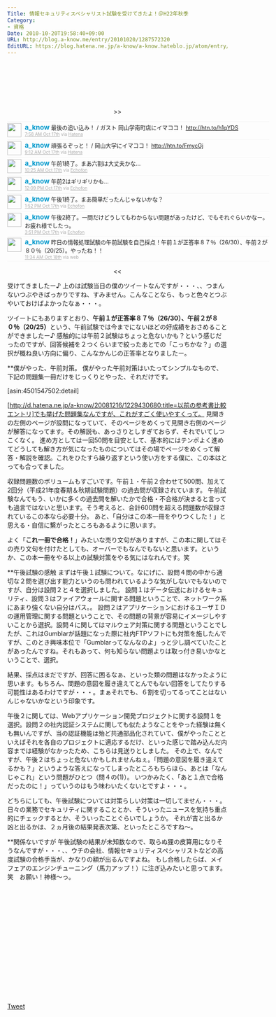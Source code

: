 ```yaml
---
Title: 情報セキュリティスペシャリスト試験を受けてきたよ！＠H22年秋季
Category:
- 資格
Date: 2010-10-20T19:58:40+09:00
URL: http://blog.a-know.me/entry/20101020/1287572320
EditURL: https://blog.hatena.ne.jp/a-know/a-know.hateblo.jp/atom/entry/12921228815727979795
---
```


<script async src="//pagead2.googlesyndication.com/pagead/js/adsbygoogle.js"></script>
<!-- article-top -->
<ins class="adsbygoogle"
     style="display:inline-block;width:728px;height:90px"
     data-ad-client="ca-pub-3463034538369189"
     data-ad-slot="8367620130"></ins>
<script>
(adsbygoogle = window.adsbygoogle || []).push({});
</script>


<div align=center>
>>
<ol id="div_table_01" class="matome row2" style="width:600px;text-align:left;border-bottom:1px solid #f5f5f5;list-style-type: none; padding-left: 0px;">
<li class="matome-tweet" style="border-top:1px solid #f5f5f5;min-height:34px;padding:3px 0px;clear:both;">
<div class="matome-icon" style="float:left;margin-right:8px;">
<a href="http://twitter.com/a_know"><img src="http://usericons.relucks.org/twitter/a_know" height="32" width="32" style="vertical-align:text-top;border-style:none;"></a>
</div>
<span class="matome-status-body" style="display:block;width:560px;overflow:hidden;margin-left:40px;">
<div class="matome-status-content" style="font-size:0.9em;"><div class="entry-content">
<strong><a href="http://twitter.com/a_know" class="screen-name" style="font-size:1.2em;color:#0099cc;text-decoration: none;">a_know</a></strong> 最後の追い込み！ / ガスト  岡山学南町店にイマココ！ <a href="http://htn.to/h1qYDS" target="_blank">http://htn.to/h1qYDS</a>
</div></div>
<div class="matome-status-data" style="font-size:x-small;">
<div class="matome-published timestamp" style="line-height:120%;">
<a class="matome-entry-date" href="http://twitter.com/a_know/status/27582332440" style="color:#a9a9a9;">7:58 AM Oct 17th</a> <span class="matome-source" style="color:#a9a9a9;">via <a href="http://www.hatena.ne.jp/guide/twitter" style="color:#a9a9a9;" rel="nofollow">Hatena</a></span>
</div></div></span></li>
<li class="matome-tweet" style="border-top:1px solid #f5f5f5;min-height:34px;padding:3px 0px;clear:both;">
<div class="matome-icon" style="float:left;margin-right:8px;">
<a href="http://twitter.com/a_know"><img src="http://usericons.relucks.org/twitter/a_know" height="32" width="32" style="vertical-align:text-top;border-style:none;"></a>
</div>
<span class="matome-status-body" style="display:block;width:560px;overflow:hidden;margin-left:40px;">
<div class="matome-status-content" style="font-size:0.9em;"><div class="entry-content">
<strong><a href="http://twitter.com/a_know" class="screen-name" style="font-size:1.2em;color:#0099cc;text-decoration: none;">a_know</a></strong> 頑張るぞっと！ / 岡山大学にイマココ！ <a href="http://htn.to/FmycGj" target="_blank">http://htn.to/FmycGj</a>
</div></div>
<div class="matome-status-data" style="font-size:x-small;">
<div class="matome-published timestamp" style="line-height:120%;">
<a class="matome-entry-date" href="http://twitter.com/a_know/status/27587460514" style="color:#a9a9a9;">9:12 AM Oct 17th</a> <span class="matome-source" style="color:#a9a9a9;">via <a href="http://www.hatena.ne.jp/guide/twitter" style="color:#a9a9a9;" rel="nofollow">Hatena</a></span>
</div></div></span></li>
<li class="matome-tweet" style="border-top:1px solid #f5f5f5;min-height:34px;padding:3px 0px;clear:both;">
<div class="matome-icon" style="float:left;margin-right:8px;">
<a href="http://twitter.com/a_know"><img src="http://usericons.relucks.org/twitter/a_know" height="32" width="32" style="vertical-align:text-top;border-style:none;"></a>
</div>
<span class="matome-status-body" style="display:block;width:560px;overflow:hidden;margin-left:40px;">
<div class="matome-status-content" style="font-size:0.9em;"><div class="entry-content">
<strong><a href="http://twitter.com/a_know" class="screen-name" style="font-size:1.2em;color:#0099cc;text-decoration: none;">a_know</a></strong> 午前1終了。まあ六割は大丈夫かな…
</div></div>
<div class="matome-status-data" style="font-size:x-small;">
<div class="matome-published timestamp" style="line-height:120%;">
<a class="matome-entry-date" href="http://twitter.com/a_know/status/27592784787" style="color:#a9a9a9;">10:25 AM Oct 17th</a> <span class="matome-source" style="color:#a9a9a9;">via <a href="http://www.echofon.com/" style="color:#a9a9a9;" rel="nofollow">Echofon</a></span>
</div></div></span></li>
<li class="matome-tweet" style="border-top:1px solid #f5f5f5;min-height:34px;padding:3px 0px;clear:both;">
<div class="matome-icon" style="float:left;margin-right:8px;">
<a href="http://twitter.com/a_know"><img src="http://usericons.relucks.org/twitter/a_know" height="32" width="32" style="vertical-align:text-top;border-style:none;"></a>
</div>
<span class="matome-status-body" style="display:block;width:560px;overflow:hidden;margin-left:40px;">
<div class="matome-status-content" style="font-size:0.9em;"><div class="entry-content">
<strong><a href="http://twitter.com/a_know" class="screen-name" style="font-size:1.2em;color:#0099cc;text-decoration: none;">a_know</a></strong> 午前2はギリギリかも…
</div></div>
<div class="matome-status-data" style="font-size:x-small;">
<div class="matome-published timestamp" style="line-height:120%;">
<a class="matome-entry-date" href="http://twitter.com/a_know/status/27600732058" style="color:#a9a9a9;">12:09 PM Oct 17th</a> <span class="matome-source" style="color:#a9a9a9;">via <a href="http://www.echofon.com/" style="color:#a9a9a9;" rel="nofollow">Echofon</a></span>
</div></div></span></li>
<li class="matome-tweet" style="border-top:1px solid #f5f5f5;min-height:34px;padding:3px 0px;clear:both;">
<div class="matome-icon" style="float:left;margin-right:8px;">
<a href="http://twitter.com/a_know"><img src="http://usericons.relucks.org/twitter/a_know" height="32" width="32" style="vertical-align:text-top;border-style:none;"></a>
</div>
<span class="matome-status-body" style="display:block;width:560px;overflow:hidden;margin-left:40px;">
<div class="matome-status-content" style="font-size:0.9em;"><div class="entry-content">
<strong><a href="http://twitter.com/a_know" class="screen-name" style="font-size:1.2em;color:#0099cc;text-decoration: none;">a_know</a></strong> 午後1終了。まあ簡単だったんじゃないかな？
</div></div>
<div class="matome-status-data" style="font-size:x-small;">
<div class="matome-published timestamp" style="line-height:120%;">
<a class="matome-entry-date" href="http://twitter.com/a_know/status/27608134296" style="color:#a9a9a9;">1:52 PM Oct 17th</a> <span class="matome-source" style="color:#a9a9a9;">via <a href="http://www.echofon.com/" style="color:#a9a9a9;" rel="nofollow">Echofon</a></span>
</div></div></span></li>
<li class="matome-tweet" style="border-top:1px solid #f5f5f5;min-height:34px;padding:3px 0px;clear:both;">
<div class="matome-icon" style="float:left;margin-right:8px;">
<a href="http://twitter.com/a_know"><img src="http://usericons.relucks.org/twitter/a_know" height="32" width="32" style="vertical-align:text-top;border-style:none;"></a>
</div>
<span class="matome-status-body" style="display:block;width:560px;overflow:hidden;margin-left:40px;">
<div class="matome-status-content" style="font-size:0.9em;"><div class="entry-content">
<strong><a href="http://twitter.com/a_know" class="screen-name" style="font-size:1.2em;color:#0099cc;text-decoration: none;">a_know</a></strong> 午後2終了。一問だけどうしてもわからない問題があったけど、でもそれぐらいかなー。お疲れ様でしたっ。
</div></div>
<div class="matome-status-data" style="font-size:x-small;">
<div class="matome-published timestamp" style="line-height:120%;">
<a class="matome-entry-date" href="http://twitter.com/a_know/status/27615084195" style="color:#a9a9a9;">3:51 PM Oct 17th</a> <span class="matome-source" style="color:#a9a9a9;">via <a href="http://www.echofon.com/" style="color:#a9a9a9;" rel="nofollow">Echofon</a></span>
</div></div></span></li>
<li class="matome-tweet" style="border-top:1px solid #f5f5f5;min-height:34px;padding:3px 0px;clear:both;">
<div class="matome-icon" style="float:left;margin-right:8px;">
<a href="http://twitter.com/a_know"><img src="http://usericons.relucks.org/twitter/a_know" height="32" width="32" style="vertical-align:text-top;border-style:none;"></a>
</div>
<span class="matome-status-body" style="display:block;width:560px;overflow:hidden;margin-left:40px;">
<div class="matome-status-content" style="font-size:0.9em;"><div class="entry-content">
<strong><a href="http://twitter.com/a_know" class="screen-name" style="font-size:1.2em;color:#0099cc;text-decoration: none;">a_know</a></strong> 昨日の情報処理試験の午前試験を自己採点！午前１が正答率８７％（26/30）、午前２が８０％（20/25）。やったね！！
</div></div>
<div class="matome-status-data" style="font-size:x-small;">
<div class="matome-published timestamp" style="line-height:120%;">
<a class="matome-entry-date" href="http://twitter.com/a_know/status/27697056098" style="color:#a9a9a9;">11:34 AM Oct 18th</a> <span class="matome-source" style="color:#a9a9a9;">via web</span>
</div></div></span></li>
</ol>
<<
</div>

受けてきましたー♪
上のは試験当日の僕のツイートなんですが・・・、、つまんないつぶやきばっかりですね、すみません。こんなことなら、もっと色々とつぶやいておけばよかったなぁ・・・。

ツイートにもありますとおり、<span style="font-weight:bold;">午前１が正答率８７％（26/30）、午前２が８０％（20/25）</span>という、午前試験では今までにないほどの好成績をおさめることができましたー♪
感触的には午前２試験はちょっと危ないかも？という感じだったのですが、回答候補を２つくらいまで絞ったあとでの「こっちかな？」の選択が概ね良い方向に偏り、こんなかんじの正答率となりましたー。


**僕がやった、午前対策。
僕がやった午前対策はいたってシンプルなもので、下記の問題集一冊だけをじっくりとやった、それだけです。



[asin:4501547502:detail]



[http://d.hatena.ne.jp/a-know/20081216/1229430680:title=以前の参考書比較エントリ]でも挙げた問題集なんですが、これがすごく使いやすくって。
見開きの左側のページが設問になっていて、そのページをめくって見開き右側のページが解答になってます。その解説も、あっさりとしすぎておらず、それでいてしつこくなく。
進め方としては一回50問を目安として、基本的にはテンポよく進めてどうしても解き方が気になったものについてはその場でページをめくって解答・解説を確認。これをひたすら繰り返すという使い方をする僕に、この本はとっても合ってました。

収録問題数のボリュームもすごいです。午前１・午前２合わせて500問、加えて2回分（平成21年度春期＆秋期試験問題）の過去問が収録されています。
午前試験なんてもう、いかに多くの過去問を解いたかで合格・不合格が決まると言っても過言ではないと思います。そう考えると、合計600問を超える問題数が収録されているこの本なら必要十分。
あと、「自分はこの本一冊をやりつくした！」と思える・自信に繋がったところもあるように思います。

よく「<span style="font-weight:bold;">これ一冊で合格！</span>」みたいな売り文句がありますが、この本に関してはその売り文句を付けたとしても、オーバーでもなんでもないと思います。というか、この本一冊をやる以上の試験対策をやる気にはなれんです。笑


**午後試験の感触
まずは午後１試験について。なにげに、設問４問の中から適切な２問を選び出す能力というのも問われているような気がしないでもないのですが、自分は設問２と４を選択しました。
設問１はデータ伝送におけるセキュリティ、設問３はファイアウォールに関する問題ということで、ネットワーク系にあまり強くない自分はパス。。
設問２はアプリケーションにおけるユーザＩＤの運用管理に関する問題ということで、その問題の背景が容易にイメージしやすいことから選択。設問４に関してはマルウェア対策に関する問題ということでしたが、これはGumblarが話題になった際に社内FTPソフトにも対策を施したんですが、このとき興味本位で「Gumblarってなんなのよ」っと少し調べていたことがあったんですね。それもあって、何も知らない問題よりは取っ付き易いかなということで、選択。

結果、採点はまだですが、回答に困るなぁ、といった類の問題はなかったように思います。もちろん、問題の意図を履き違えてとんでもない回答をしてたりする可能性はあるわけですが・・・。まぁそれでも、６割を切ってるってことはないんじゃないかなという印象です。


午後２に関しては、Webアプリケーション開発プロジェクトに関する設問１を選択。設問２の社内認証システムに関しても似たようなことをやった経験は無くも無いんですが、当の認証機能は殆ど共通部品化されていて、僕がやったことといえばそれを各自のプロジェクトに適応するだけ、といった感じで踏み込んだ内容までは経験がなかったため、こちらは見送りとしました。
その上で、なんですが、午後２はちょっと危ないかもしれませんねぇ。「問題の意図を履き違えてるかも？」というような答えになってしまったところもちらほら、あとは「なんじゃこれ」という問題がひとつ（問４の(1)）。
いつかみたく、「あと１点で合格だったのに！」っていうのはもう味わいたくないとですよ・・・。


どちらにしても、午後試験については対策らしい対策は一切してません・・・。日々の業務でセキュリティに関することとか、そういったニュースを気持ち重点的にチェックするとか、そういったことぐらいでしょうか。
それが吉と出るか凶と出るかは、２ヵ月後の結果発表次第、といったところですね〜。


**関係ないですが
午後試験の結果が未知数なので、取らぬ狸の皮算用になりそうなんですが・・・、、ウチの会社、情報セキュリティスペシャリストなどの高度試験の合格手当が、かなりの額が出るんですよね。
もし合格したらば、メイフェアのエンジンチューニング（馬力アップ！）に注ぎ込みたいと思ってます。笑　お願い！神様〜っ。


<script async src="//pagead2.googlesyndication.com/pagead/js/adsbygoogle.js"></script>
<!-- article-bottom2 -->
<ins class="adsbygoogle"
     style="display:inline-block;width:300px;height:250px"
     data-ad-client="ca-pub-3463034538369189"
     data-ad-slot="5274552934"></ins>
<script>
(adsbygoogle = window.adsbygoogle || []).push({});
</script>


<a href="http://twitter.com/share" class="twitter-share-button" data-count="horizontal" data-via="a_know" data-related="CDiT_info" data-lang="ja">Tweet</a><script type="text/javascript" src="http://platform.twitter.com/widgets.js"></script>
